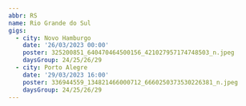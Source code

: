```yaml
---
abbr: RS
name: Rio Grande do Sul
gigs:
  - city: Novo Hamburgo
    date: '26/03/2023 00:00'
    poster: 325200851_640470464500156_421027957174748503_n.jpeg
    daysGroup: 24/25/26/29
  - city: Porto Alegre
    date: '29/03/2023 16:00'
    poster: 336944559_134821466000712_6660250373530226381_n.jpeg
    daysGroup: 24/25/26/29
---
```


